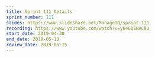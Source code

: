 ```yaml
---
title: Sprint 111 Details
sprint_number: 111
slides: https://www.slideshare.net/ManageIQ/sprint-111
recording: https://www.youtube.com/watch?v=yEeGQSBeC8U
start_date: 2019-04-30
end_date: 2019-05-13
review_date: 2019-05-15
---
```

